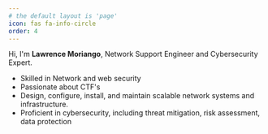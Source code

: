 ```yaml
---
# the default layout is 'page'
icon: fas fa-info-circle
order: 4
---
```


Hi, I'm **Lawrence Moriango**, Network Support Engineer and Cybersecurity Expert.
- Skilled in Network and web security
- Passionate about CTF's
- Design, configure, install, and maintain scalable network systems and infrastructure.
- Proficient in cybersecurity, including threat mitigation, risk assessment, data protection
